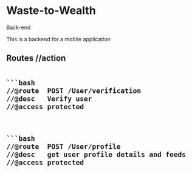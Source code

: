 # Waste-to-Wealth
Back-end

This is a backend for a mobile application

## Routes /<object>/action



```

```bash
//@route  POST /User/verification
//@desc   Verify user
//@access protected


```


```

```bash
//@route  POST /User/profile
//@desc   get user profile details and feeds
//@access protected


```

